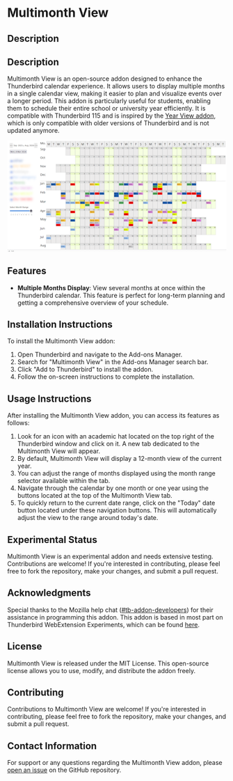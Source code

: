 # Multimonth View

## Description

## Description

Multimonth View is an open-source addon designed to enhance the Thunderbird calendar experience. It allows users to display multiple months in a single calendar view, making it easier to plan and visualize events over a longer period. This addon is particularly useful for students, enabling them to schedule their entire school or university year efficiently. It is compatible with Thunderbird 115 and is inspired by the [Year View addon](https://github.com/fabrixxm/Year-View), which is only compatible with older versions of Thunderbird and is not updated anymore.

![Screenshot of Multimonth View](screenshots/full_year.png "Multimonth View Screenshot")

## Features

- **Multiple Months Display**: View several months at once within the Thunderbird calendar. This feature is perfect for long-term planning and getting a comprehensive overview of your schedule.

## Installation Instructions

To install the Multimonth View addon:

1. Open Thunderbird and navigate to the Add-ons Manager.
2. Search for "Multimonth View" in the Add-ons Manager search bar.
3. Click "Add to Thunderbird" to install the addon.
4. Follow the on-screen instructions to complete the installation.

## Usage Instructions

After installing the Multimonth View addon, you can access its features as follows:

1. Look for an icon with an academic hat located on the top right of the Thunderbird window and click on it. A new tab dedicated to the Multimonth View will appear.
2. By default, Multimonth View will display a 12-month view of the current year. 
3. You can adjust the range of months displayed using the month range selector available within the tab.
4. Navigate through the calendar by one month or one year using the buttons located at the top of the Multimonth View tab.
5. To quickly return to the current date range, click on the "Today" date button located under these navigation buttons. This will automatically adjust the view to the range around today's date.


## Experimental Status

Multimonth View is an experimental addon and needs extensive testing. Contributions are welcome! If you're interested in contributing, please feel free to fork the repository, make your changes, and submit a pull request.

## Acknowledgments

Special thanks to the Mozilla help chat ([#tb-addon-developers](https://chat.mozilla.org/#/room/#tb-addon-developers:mozilla.org)) for their assistance in programming this addon. This addon is based in most part on Thunderbird WebExtension Experiments, which can be found [here](https://github.com/thunderbird/tb-web-ext-experiments/tree/master).

## License

Multimonth View is released under the MIT License. This open-source license allows you to use, modify, and distribute the addon freely.

## Contributing

Contributions to Multimonth View are welcome! If you're interested in contributing, please feel free to fork the repository, make your changes, and submit a pull request.

## Contact Information

For support or any questions regarding the Multimonth View addon, please [open an issue](https://github.com/gilgaTheDev/multimonth-view-addon/issues) on the GitHub repository.